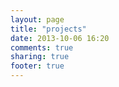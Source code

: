 ```yaml
---
layout: page
title: "projects"
date: 2013-10-06 16:20
comments: true
sharing: true
footer: true
---
```

